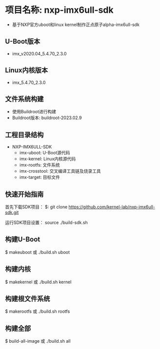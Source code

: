 # 项目名称: nxp-imx6ull-sdk
- 基于NXP官方uboot和linux kernel制作正点原子alpha-imx6ull-sdk

## U-Boot版本
- imx_v2020.04_5.4.70_2.3.0

## Linux内核版本
- imx_5.4.70_2.3.0

## 文件系统构建
- 使用Buildroot进行构建
- Buildroot版本: buildroot-2023.02.9

## 工程目录结构
- NXP-IMX6ULL-SDK
  - imx-uboot: U-Boot源代码
  - imx-kernel: Linux内核源代码
  - imx-rootfs: 文件系统
  - imx-crosstool: 交叉编译工具链及烧录工具
  - imx-target: 目标文件

## 快速开始指南
首先下载SDK项目：
$: git clone https://github.com/kernel-lab/nxp-imx6ull-sdk.git

运行SDK项目设置：
source ./build-sdk.sh

构建U-Boot
---------------------
  $ makeuboot 或 ./build.sh uboot

构建内核
---------------------
  $ makekernel 或 ./build.sh kernel

构建根文件系统
---------------------
  $ makerootfs 或 ./build.sh rootfs

构建全部
---------------------
  $ build-all-image 或 ./build.sh all